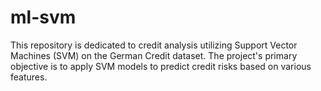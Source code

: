 # ml-svm
This repository is dedicated to credit analysis utilizing Support Vector Machines (SVM) on the German Credit dataset. The project's primary objective is to apply SVM models to predict credit risks based on various features.
